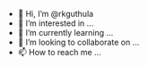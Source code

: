 - 👋 Hi, I’m @rkguthula
- 👀 I’m interested in ...
- 🌱 I’m currently learning ...
- 💞️ I’m looking to collaborate on ...
- 📫 How to reach me ...

<!---
rkguthula/rkguthula is a ✨ special ✨ repository because its `README.md` (this file) appears on your GitHub profile.
You can click the Preview link to take a look at your changes.
--->
